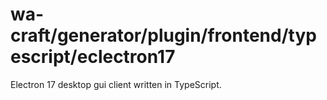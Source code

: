 # wa-craft/generator/plugin/frontend/typescript/eclectron17

Electron 17 desktop gui client written in TypeScript.